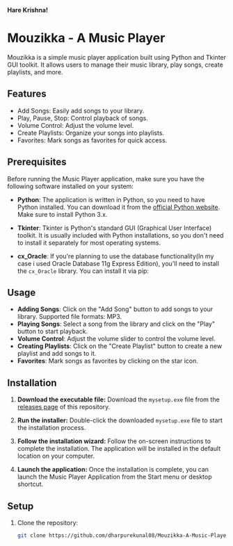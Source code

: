 **Hare Krishna!**

# Mouzikka - A Music Player

Mouzikka is a simple music player application built using Python and Tkinter GUI toolkit. It allows users to manage their music library, play songs, create playlists, and more.


## Features

- Add Songs: Easily add songs to your library.
- Play, Pause, Stop: Control playback of songs.
- Volume Control: Adjust the volume level.
- Create Playlists: Organize your songs into playlists.
- Favorites: Mark songs as favorites for quick access.


## Prerequisites

Before running the Music Player application, make sure you have the following software installed on your system:

- **Python**: The application is written in Python, so you need to have Python installed. You can download it from the [official Python website](https://www.python.org/downloads/). Make sure to install Python 3.x.

- **Tkinter**: Tkinter is Python's standard GUI (Graphical User Interface) toolkit. It is usually included with Python installations, so you don't need to install it separately for most operating systems.

- **cx_Oracle**: If you're planning to use the database functionality(In my case i used Oracle Database 11g Express Edition), you'll need to install the `cx_Oracle` library. You can install it via pip:


## Usage

- **Adding Songs**: Click on the "Add Song" button to add songs to your library. Supported file formats: MP3.
- **Playing Songs**: Select a song from the library and click on the "Play" button to start playback.
- **Volume Control**: Adjust the volume slider to control the volume level.
- **Creating Playlists**: Click on the "Create Playlist" button to create a new playlist and add songs to it.
- **Favorites**: Mark songs as favorites by clicking on the star icon.


## Installation

1. **Download the executable file:** Download the `mysetup.exe` file from the [releases page](https://github.com/dharpurekunal08/Mouzikka-A-Music-Player.git) of this repository.

2. **Run the installer:** Double-click the downloaded `mysetup.exe` file to start the installation process.

3. **Follow the installation wizard:** Follow the on-screen instructions to complete the installation. The application will be installed in the default location on your computer.

4. **Launch the application:** Once the installation is complete, you can launch the Music Player Application from the Start menu or desktop shortcut.


## Setup

1. Clone the repository:
   ```bash
   git clone https://github.com/dharpurekunal08/Mouzikka-A-Music-Player.git
